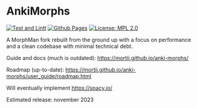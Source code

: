 # AnkiMorphs

[![Test and Lintt](https://github.com/mortii/anki-morphs/actions/workflows/build.yml/badge.svg)](https://github.com/mortii/anki-morphs/actions/workflows/build.yml)
[![Github Pages](https://github.com/mortii/anki-morphs/actions/workflows/deploy.yml/badge.svg)](https://github.com/mortii/anki-morphs/actions/workflows/deploy.yml)
[![License: MPL 2.0](https://img.shields.io/badge/License-MPL_2.0-brightgreen.svg)](https://opensource.org/licenses/MPL-2.0)

A MorphMan fork rebuilt from the ground up with a focus on performance and a clean codebase with minimal technical debt.

Guide and docs (much is outdated): https://mortii.github.io/anki-morphs/

Roadmap (up-to-date): https://mortii.github.io/anki-morphs/user_guide/roadmap.html

Will eventually implement https://spacy.io/ 

Estimated release: november 2023